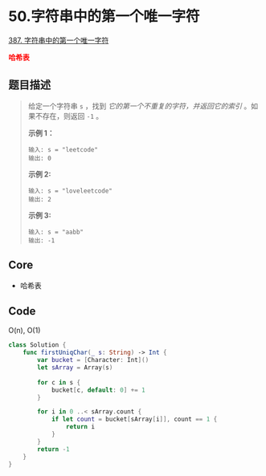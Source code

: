 # 50.字符串中的第一个唯一字符

[387. 字符串中的第一个唯一字符](https://leetcode.cn/problems/first-unique-character-in-a-string/)

**<font color=red>哈希表</font>**

## 题目描述

> 给定一个字符串 `s` ，找到 *它的第一个不重复的字符，并返回它的索引* 。如果不存在，则返回 `-1` 。
>
>  
>
> **示例 1：**
>
> ```
> 输入: s = "leetcode"
> 输出: 0
> ```
>
> **示例 2:**
>
> ```
> 输入: s = "loveleetcode"
> 输出: 2
> ```
>
> **示例 3:**
>
> ```
> 输入: s = "aabb"
> 输出: -1
> ```



## Core

- 哈希表



## Code

O(n), O(1)

```swift
class Solution {
    func firstUniqChar(_ s: String) -> Int {
        var bucket = [Character: Int]()
        let sArray = Array(s)
        
        for c in s {
            bucket[c, default: 0] += 1
        }

        for i in 0 ..< sArray.count {
            if let count = bucket[sArray[i]], count == 1 {
                return i
            }
        }
        return -1
    }
}
```

